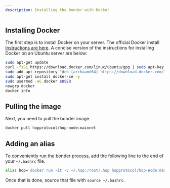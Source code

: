 ```yaml
---
description: Installing the bonder with Docker
---
```


## Installing Docker

The first step is to install Docker on your server. The official Docker install [Instructions are here](https://docs.docker.com/config/daemon/systemd/). A concise version of the instructions for installing Docker on an Ubuntu server are below:

```bash
sudo apt-get update
curl -fsSL https://download.docker.com/linux/ubuntu/gpg | sudo apt-key add -
sudo add-apt-repository "deb [arch=amd64] https://download.docker.com/linux/ubuntu focal stable"
sudo apt-get install docker-ce -y
sudo usermod -aG docker $USER
newgrp docker
docker info
```

## Pulling the image

Next, you need to pull the bonder image.

```bash
docker pull hopprotocol/hop-node:mainnet
```

## Adding an alias

To conveniently run the bonder process, add the following line to the end of your `~/.bashrc` file. 

```bash
alias hop='docker run -it -v ~/.hop:/root/.hop hopprotocol/hop-node:mainnet'
```

Once that is done, source that file with `source ~/.bashrc`.